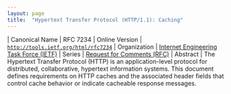 ```yaml
---
layout: page
title:  "Hypertext Transfer Protocol (HTTP/1.1): Caching"
---
```


| Canonical Name | RFC 7234
| Online Version | [`http://tools.ietf.org/html/rfc7234`](http://tools.ietf.org/html/rfc7234)
| Organization | [Internet Engineering Task Force (IETF)](..)
| Series | [Request for Comments (RFC)](..)
| Abstract | The Hypertext Transfer Protocol (HTTP) is an application-level protocol for distributed, collaborative, hypertext information systems. This document defines requirements on HTTP caches and the associated header fields that control cache behavior or indicate cacheable response messages.